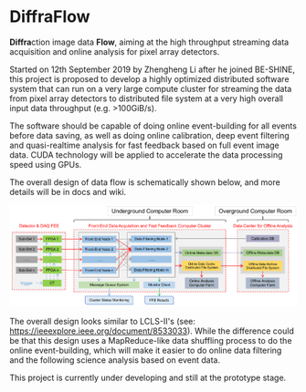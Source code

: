 # DiffraFlow

**Diffra**ction image data **Flow**, aiming at the high throughput streaming data acquisition and online analysis for pixel array detectors.

Started on 12th September 2019 by Zhengheng Li after he joined BE-SHINE, this project is proposed to develop a highly optimized distributed software system that can run on a very large compute cluster for streaming the data from pixel array detectors to distributed file system at a very high overall input data throughput (e.g. >100GiB/s).

The software should be capable of doing online event-building for all events before data saving, as well as doing online calibration, deep event filtering and quasi-realtime analysis for fast feedback based on full event image data. CUDA technology will be applied to accelerate the data processing speed using GPUs.

The overall design of data flow is schematically shown below, and more details will be in docs and wiki.

![plan](docs/images/plan.png)

The overall design looks similar to LCLS-II's (see: <https://ieeexplore.ieee.org/document/8533033>). While the difference could be that this design uses a MapReduce-like data shuffling process to do the online event-building, which will make it easier to do online data filtering and the following science analysis based on event data.

This project is currently under developing and still at the prototype stage.
